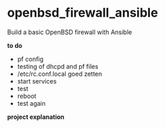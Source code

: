 # openbsd_firewall_ansible
Build a basic OpenBSD firewall with Ansible

**to do**
* pf config
* testing of dhcpd and pf files
* /etc/rc.conf.local goed zetten
* start services
* test
* reboot
* test again

**project explanation**
